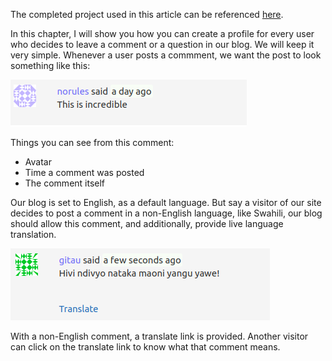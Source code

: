 The completed project used in this article can be referenced [here](https://github.com/GitauHarrison/personal-blog-tutorial-project/commit/3cc77ab6b79c45ad0bb61b1e1abb20990e9aacbe).

In this chapter, I will show you how you can create a profile for every user who decides to leave a comment or a question in our blog. We will keep it very simple. Whenever a user posts a commment, we want the post to look something like this:

![User Comment](/images/user_comment.png)

Things you can see from this comment:
* Avatar
* Time a comment was posted
* The comment itself

Our blog is set to English, as a default language. But say a visitor of our site decides to post a comment in a non-English language, like Swahili, our blog should allow this comment, and additionally, provide live language translation. 

![Non English Comment](/images/non-English_Comment.png)

With a non-English comment, a translate link is provided. Another visitor can click on the translate link to know what that comment means.
